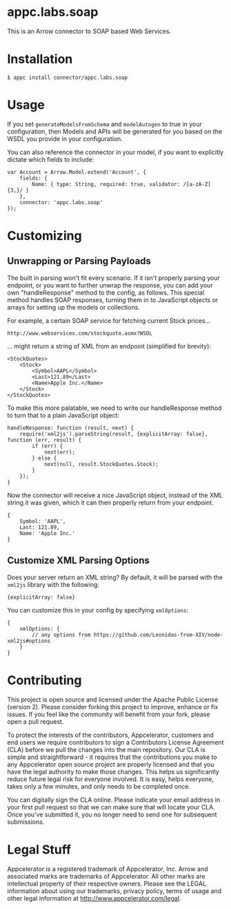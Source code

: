 # appc.labs.soap

This is an Arrow connector to SOAP based Web Services.

# Installation

~~~
$ appc install connector/appc.labs.soap
~~~

# Usage

If you set `generateModelsFromSchema` and `modelAutogen` to true in your configuration, then Models and APIs will
be generated for you based on the WSDL you provide in your configuration.

You can also reference the connector in your model, if you want to explicitly dictate which fields to include:

~~~
var Account = Arrow.Model.extend('Account', {
    fields: {
        Name: { type: String, required: true, validator: /[a-zA-Z]{3,}/ }
    },
    connector: 'appc.labs.soap'
});
~~~

# Customizing

## Unwrapping or Parsing Payloads

The built in parsing won't fit every scenario. If it isn't properly parsing your endpoint, or you want to further unwrap
the response, you can add your own "handleResponse" method to the config, as follows. This special method handles SOAP
responses, turning them in to JavaScript objects or arrays for setting up the models or collections.

For example, a certain SOAP service for fetching current Stock prices...

~~~
http://www.webservicex.com/stockquote.asmx?WSDL
~~~

... might return a string of XML from an endpoint (simplified for brevity):

~~~
<StockQuotes>
	<Stock>
		<Symbol>AAPL</Symbol>
		<Last>121.89</Last>
		<Name>Apple Inc.</Name>
	</Stock>
</StockQuotes>
~~~

To make this more palatable, we need to write our handleResponse method to turn that to a plain JavaScript object:

~~~
handleResponse: function (result, next) {
	require('xml2js').parseString(result, {explicitArray: false}, function (err, result) {
		if (err) {
			next(err);
		} else {
			next(null, result.StockQuotes.Stock);
		}
	});
}
~~~

Now the connector will receive a nice JavaScript object, instead of the XML string it was given, which it can then
properly return from your endpoint.

~~~
{
	Symbol: 'AAPL',
	Last: 121.89,
	Name: 'Apple Inc.'
}
~~~

## Customize XML Parsing Options

Does your server return an XML string? By default, it will be parsed with the `xml2js` library with the following:

~~~
{explicitArray: false}
~~~

You can customize this in your config by specifying `xmlOptions`:

~~~
{
	xmlOptions: {
		// any options from https://github.com/Leonidas-from-XIV/node-xml2js#options
	}
}
~~~

# Contributing

This project is open source and licensed under the Apache Public License (version 2). Please consider forking this project to improve, enhance or fix issues. If you feel like the community will benefit from your fork, please open a pull request.

To protect the interests of the contributors, Appcelerator, customers and end users we require contributors to sign a Contributors License Agreement (CLA) before we pull the changes into the main repository. Our CLA is simple and straightforward - it requires that the contributions you make to any Appcelerator open source project are properly licensed and that you have the legal authority to make those changes. This helps us significantly reduce future legal risk for everyone involved. It is easy, helps everyone, takes only a few minutes, and only needs to be completed once.

You can digitally sign the CLA online. Please indicate your email address in your first pull request so that we can make sure that will locate your CLA. Once you’ve submitted it, you no longer need to send one for subsequent submissions.

# Legal Stuff

Appcelerator is a registered trademark of Appcelerator, Inc. Arrow and associated marks are trademarks of Appcelerator. All other marks are intellectual property of their respective owners. Please see the LEGAL information about using our trademarks, privacy policy, terms of usage and other legal information at http://www.appcelerator.com/legal.


